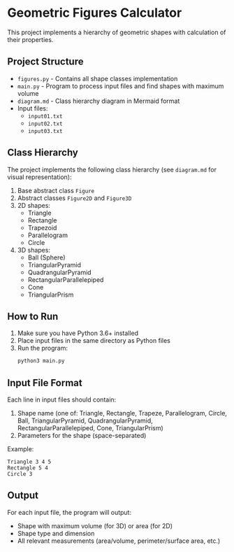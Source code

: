 # Geometric Figures Calculator

This project implements a hierarchy of geometric shapes with calculation of their properties.

## Project Structure

- `figures.py` - Contains all shape classes implementation
- `main.py` - Program to process input files and find shapes with maximum volume
- `diagram.md` - Class hierarchy diagram in Mermaid format
- Input files:
  - `input01.txt`
  - `input02.txt`
  - `input03.txt`

## Class Hierarchy

The project implements the following class hierarchy (see `diagram.md` for visual representation):

1. Base abstract class `Figure`
2. Abstract classes `Figure2D` and `Figure3D`
3. 2D shapes:
   - Triangle
   - Rectangle
   - Trapezoid
   - Parallelogram
   - Circle
4. 3D shapes:
   - Ball (Sphere)
   - TriangularPyramid
   - QuadrangularPyramid
   - RectangularParallelepiped
   - Cone
   - TriangularPrism

## How to Run

1. Make sure you have Python 3.6+ installed
2. Place input files in the same directory as Python files
3. Run the program:
   ```bash
   python3 main.py
   ```

## Input File Format

Each line in input files should contain:
1. Shape name (one of: Triangle, Rectangle, Trapeze, Parallelogram, Circle, Ball, TriangularPyramid, QuadrangularPyramid, RectangularParallelepiped, Cone, TriangularPrism)
2. Parameters for the shape (space-separated)

Example:
```
Triangle 3 4 5
Rectangle 5 4
Circle 3
```

## Output

For each input file, the program will output:
- Shape with maximum volume (for 3D) or area (for 2D)
- Shape type and dimension
- All relevant measurements (area/volume, perimeter/surface area, etc.) 